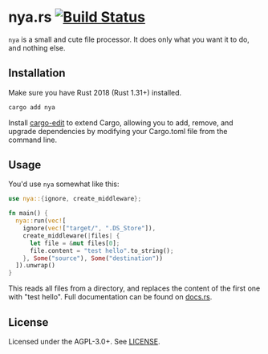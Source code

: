 # nya.rs [![Build Status](https://travis-ci.org/komaeda/nya.svg?branch=master)](https://travis-ci.org/komaeda/nya)

`nya` is a small and cute file processor. It does only what you want it to do, and nothing else.

## Installation

Make sure you have Rust 2018 (Rust 1.31+) installed.

```sh
cargo add nya
```

Install [cargo-edit](https://github.com/killercup/cargo-edit) to extend Cargo, allowing you to add, remove, and upgrade dependencies by modifying your Cargo.toml file from the command line.

## Usage

You'd use `nya` somewhat like this:

```rust
use nya::{ignore, create_middleware};

fn main() {
  nya::run(vec![
    ignore(vec!["target/", ".DS_Store"]),
    create_middleware(|files| {
      let file = &mut files[0];
      file.content = "test hello".to_string();
    }, Some("source"), Some("destination"))
  ]).unwrap()
}
```

This reads all files from a directory, and replaces the content of the first one with "test hello". Full documentation can be found on [docs.rs](http://docs.rs/nya).

## License

Licensed under the AGPL-3.0+. See [LICENSE](./LICENSE).
